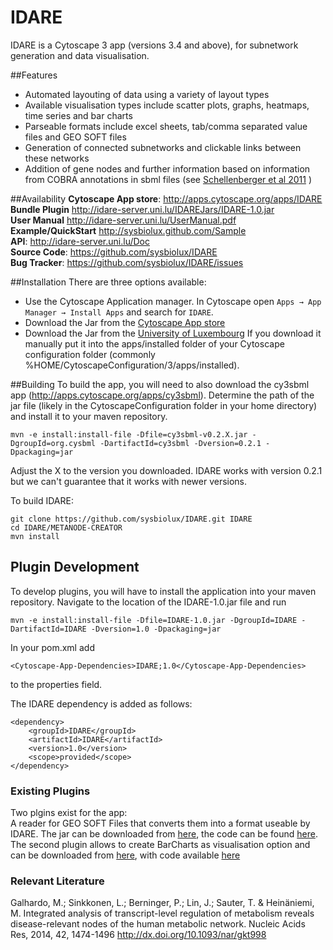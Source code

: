 # IDARE

IDARE is a Cytoscape 3 app (versions 3.4 and above), for subnetwork generation and data visualisation.

##Features
* Automated layouting of data using a variety of layout types
* Available visualisation types include scatter plots, graphs, heatmaps, time series and bar charts
* Parseable formats include excel sheets, tab/comma separated value files and GEO SOFT files
* Generation of connected subnetworks and clickable links between these networks
* Addition of gene nodes and further information based on information from COBRA annotations in sbml files (see [Schellenberger et al 2011](http://www.nature.com/nprot/journal/v6/n9/abs/nprot.2011.308.html) )

##Availability
**Cytoscape App store**: http://apps.cytoscape.org/apps/IDARE  
**Bundle Plugin** http://idare-server.uni.lu/IDAREJars/IDARE-1.0.jar  
**User Manual** http://idare-server.uni.lu/UserManual.pdf  
**Example/QuickStart** http://sysbiolux.github.com/Sample  
**API**: http://idare-server.uni.lu/Doc  
**Source Code**: https://github.com/sysbiolux/IDARE  
**Bug Tracker**: https://github.com/sysbiolux/IDARE/issues  
 
##Installation
There are three options available:
* Use the Cytoscape Application manager. In Cytoscape open `Apps → App Manager → Install Apps` and search for `IDARE`. 
* Download the Jar from the [Cytoscape App store](http://apps.cytoscape.org/apps/IDARE)
* Download the Jar from the [University of Luxembourg](http://idare-server.uni.lu/IDAREJars/IDARE-1.0.jar)
If you download it manually put it into the apps/installed folder of your Cytoscape configuration folder (commonly %HOME/CytoscapeConfiguration/3/apps/installed).

##Building
To build the app, you will need to also download the cy3sbml app (http://apps.cytoscape.org/apps/cy3sbml).
Determine the path of the jar file (likely in the CytoscapeConfiguration folder in your home directory) and install it to your maven repository.

```
mvn -e install:install-file -Dfile=cy3sbml-v0.2.X.jar -DgroupId=org.cysbml -DartifactId=cy3sbml -Dversion=0.2.1 -Dpackaging=jar
```
Adjust the X to the version you downloaded. IDARE works with version 0.2.1 but we can't guarantee that it works with newer versions.

To build IDARE:
```
git clone https://github.com/sysbiolux/IDARE.git IDARE
cd IDARE/METANODE-CREATOR
mvn install
```
## Plugin Development

To develop plugins, you will have to install the application into your maven repository.
Navigate to the location of the IDARE-1.0.jar file and run
```
mvn -e install:install-file -Dfile=IDARE-1.0.jar -DgroupId=IDARE -DartifactId=IDARE -Dversion=1.0 -Dpackaging=jar
```

In your pom.xml add
```
<Cytoscape-App-Dependencies>IDARE;1.0</Cytoscape-App-Dependencies>
```
to the properties field.

The IDARE dependency is added as follows:
```
<dependency>
	<groupId>IDARE</groupId>
	<artifactId>IDARE</artifactId>
	<version>1.0</version>
	<scope>provided</scope>	
</dependency>
```
### Existing Plugins
Two plgins exist for the app:  
A reader for GEO SOFT Files that converts them into a format useable by IDARE. The jar can be downloaded from [here](http://idare-server.uni.lu/IDAREJars/IDAREGEOSOFTPlugin.jar), the code can be found [here](https://github.com/sysbiolux/IDAREGEOSoftReader).  
The second plugin allows to create BarCharts as visualisation option and can be downloaded from [here](http://idare-server.uni.lu/IDAREJars/IDAREBarChartPlugin.jar), with code available [here](https://github.com/sysbiolux/IDAREBarChartsPlugin)


### Relevant Literature
Galhardo, M.; Sinkkonen, L.; Berninger, P.; Lin, J.; Sauter, T. & Heinäniemi, M. Integrated analysis of transcript-level regulation of metabolism reveals disease-relevant nodes of the human metabolic network. Nucleic Acids Res, 2014, 42, 1474-1496
http://dx.doi.org/10.1093/nar/gkt998
